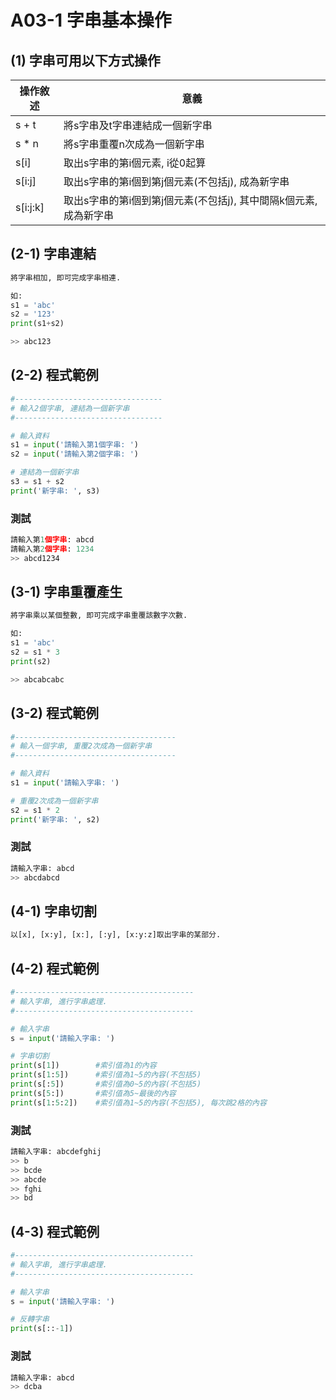 # A03-1 字串基本操作

## (1) 字串可用以下方式操作

| 操作敘述 | 意義 |
|---------|------|
| s + t | 將s字串及t字串連結成一個新字串 |
| s * n | 將s字串重覆n次成為一個新字串 |
| s[i] | 取出s字串的第i個元素, i從0起算 |
| s[i:j] | 取出s字串的第i個到第j個元素(不包括j), 成為新字串  |
| s[i:j:k] | 取出s字串的第i個到第j個元素(不包括j), 其中間隔k個元素, 成為新字串  |




## (2-1) 字串連結
``` python
將字串相加, 即可完成字串相連.

如:
s1 = 'abc'
s2 = '123'
print(s1+s2)

>> abc123
```

## (2-2) 程式範例
``` python
#---------------------------------
# 輸入2個字串, 連結為一個新字串
#---------------------------------

# 輸入資料
s1 = input('請輸入第1個字串: ')
s2 = input('請輸入第2個字串: ')

# 連結為一個新字串
s3 = s1 + s2
print('新字串: ', s3)
```

### 測試
``` python
請輸入第1個字串: abcd
請輸入第2個字串: 1234 
>> abcd1234
```

## (3-1) 字串重覆產生
``` python
將字串乘以某個整數, 即可完成字串重覆該數字次數.

如:
s1 = 'abc'
s2 = s1 * 3
print(s2)

>> abcabcabc
```

## (3-2) 程式範例
``` python
#------------------------------------
# 輸入一個字串, 重覆2次成為一個新字串
#------------------------------------

# 輸入資料
s1 = input('請輸入字串: ')

# 重覆2次成為一個新字串
s2 = s1 * 2
print('新字串: ', s2)
```

### 測試
``` python
請輸入字串: abcd
>> abcdabcd
```


## (4-1) 字串切割
``` python
以[x], [x:y], [x:], [:y], [x:y:z]取出字串的某部分.
```

## (4-2) 程式範例
``` python
#----------------------------------------
# 輸入字串, 進行字串處理.
#----------------------------------------

# 輸入字串
s = input('請輸入字串: ')

# 字串切割
print(s[1])        #索引值為1的內容 
print(s[1:5])      #索引值為1~5的內容(不包括5)
print(s[:5])       #索引值為0~5的內容(不包括5)
print(s[5:])       #索引值為5~最後的內容
print(s[1:5:2])    #索引值為1~5的內容(不包括5), 每次跳2格的內容
```

### 測試
``` python
請輸入字串: abcdefghij
>> b
>> bcde
>> abcde
>> fghi
>> bd
```

## (4-3) 程式範例
``` python
#----------------------------------------
# 輸入字串, 進行字串處理.
#----------------------------------------

# 輸入字串
s = input('請輸入字串: ')

# 反轉字串
print(s[::-1])
```

### 測試
``` python
請輸入字串: abcd
>> dcba
```
